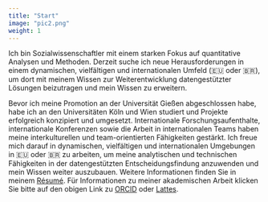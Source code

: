 ```yaml
---
title: "Start"
image: "pic2.png"
weight: 1
---
```


Ich bin Sozialwissenschaftler mit einem starken Fokus auf quantitative Analysen und Methoden. Derzeit suche ich neue Herausforderungen in einem dynamischen, vielfältigen und internationalen Umfeld (🇪🇺 oder 🇧🇷), um dort mit meinem Wissen zur Weiterentwicklung datengestützter Lösungen beizutragen und mein Wissen zu erweitern. 

Bevor ich meine Promotion an der Universität Gießen abgeschlossen habe, habe ich an den Universitäten Köln und Wien studiert und Projekte erfolgreich konzipiert und umgesetzt. Internationale Forschungsaufenthalte, internationale Konferenzen sowie die Arbeit in internationalen Teams haben meine interkulturellen und team-orientierten Fähigkeiten gestärkt. Ich freue mich darauf in dynamischen, vielfältigen und internationalen Umgebungen in 🇪🇺 oder 🇧🇷 zu arbeiten, um meine analytischen und technischen Fähigkeiten in der datengestützten Entscheidungsfindung anzuwenden und mein Wissen weiter auszubauen. Weitere Informationen finden Sie in meinem [Résumé](https://bpkleer.github.io/files/resume-kleer-de.pdf). Für Informationen zu meiner akademischen Arbeit klicken Sie bitte auf den obigen Link zu [ORCID](https://orcid.org/0000-0003-1935-387X) oder [Lattes](http://lattes.cnpq.br/4785970328498860).